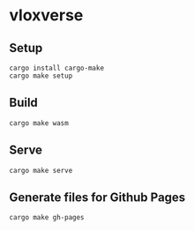 # vloxverse

## Setup

```
cargo install cargo-make
cargo make setup
```

## Build

```
cargo make wasm
```

## Serve 

```
cargo make serve
```

## Generate files for Github Pages

```
cargo make gh-pages
```
